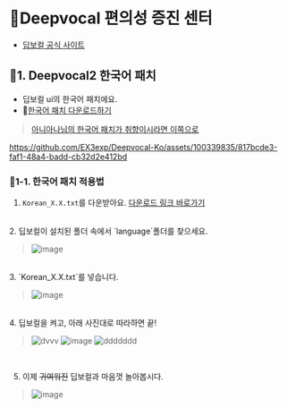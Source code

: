 # 🐇Deepvocal 편의성 증진 센터
- [딥보컬 공식 사이트](https://www.deep-vocal.com/#/Product)


## 📕1. Deepvocal2 한국어 패치
- 딥보컬 ui의 한국어 패치에요.
- 📁[한국어 패치 다운로드하기](https://github.com/EX3exp/Deepvocal-Ko/releases/latest/download/Korean_1.0.txt)
  
> [아니아나님의 한국어 패치가 취향이시라면 이쪽으로](https://m.blog.naver.com/aniana00/221696043896)


https://github.com/EX3exp/Deepvocal-Ko/assets/100339835/817bcde3-faf1-48a4-badd-cb32d2e412bd



### 🤔1-1. 한국어 패치 적용법
1. `Korean_X.X.txt`를 다운받아요. [다운로드 링크 바로가기](https://github.com/EX3exp/Deepvocal-Ko/releases/latest/download/Korean_1.0.txt)
<br>
2. 딥보컬이 설치된 폴더 속에서 `language`폴더를 찾으세요.
   
> ![image](https://github.com/EX3exp/Deepvocal-Ko/assets/100339835/ae577408-af4f-486e-84bc-f9edc3d385c5)
<br>
3. `Korean_X.X.txt`를 넣습니다.

> ![image](https://github.com/EX3exp/Deepvocal-Ko/assets/100339835/9ed32b96-de42-4b70-b191-68b14c4c38da)
<br>
4. 딥보컬을 켜고, 아래 사진대로 따라하면 끝!

> ![dvvv](https://github.com/EX3exp/Deepvocal-Ko/assets/100339835/70a73c41-7ad1-4bf1-8094-a9a7eda3980f)
> ![image](https://github.com/EX3exp/Deepvocal-Ko/assets/100339835/113a8646-eb97-480a-a094-2882ae736d74)
> ![ddddddd](https://github.com/EX3exp/Deepvocal-Ko/assets/100339835/c2231dcb-654f-4bbf-9f28-633078e4a14e)
<br>

5. 이제 ~~귀여워진~~ 딥보컬과 마음껏 놀아봅시다. 

> ![image](https://github.com/EX3exp/Deepvocal-Ko/assets/100339835/33e92b1b-eb76-4c5b-b105-604fe606e2d6)

